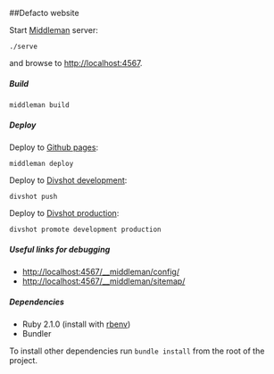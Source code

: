 ##Defacto website

Start [Middleman](https://middlemanapp.com) server:

```
./serve
```

and browse to [http://localhost:4567](http://localhost:4567).

##### Build

```
middleman build
```

##### Deploy

Deploy to [Github pages](http://defactosoftware.github.io/website):

```
middleman deploy
```

Deploy to [Divshot development](http://development.defacto-website.divshot.io):

```
divshot push
```

Deploy to [Divshot production](http://defacto-website.divshot.io):

```
divshot promote development production
```

##### Useful links for debugging

- [http://localhost:4567/__middleman/config/](http://localhost:4567/__middleman/config/)
- [http://localhost:4567/__middleman/sitemap/](http://localhost:4567/__middleman/sitemap/)

##### Dependencies

- Ruby 2.1.0 (install with [rbenv](https://github.com/sstephenson/rbenv))
- Bundler

To install other dependencies run `bundle install` from the root of the project.

